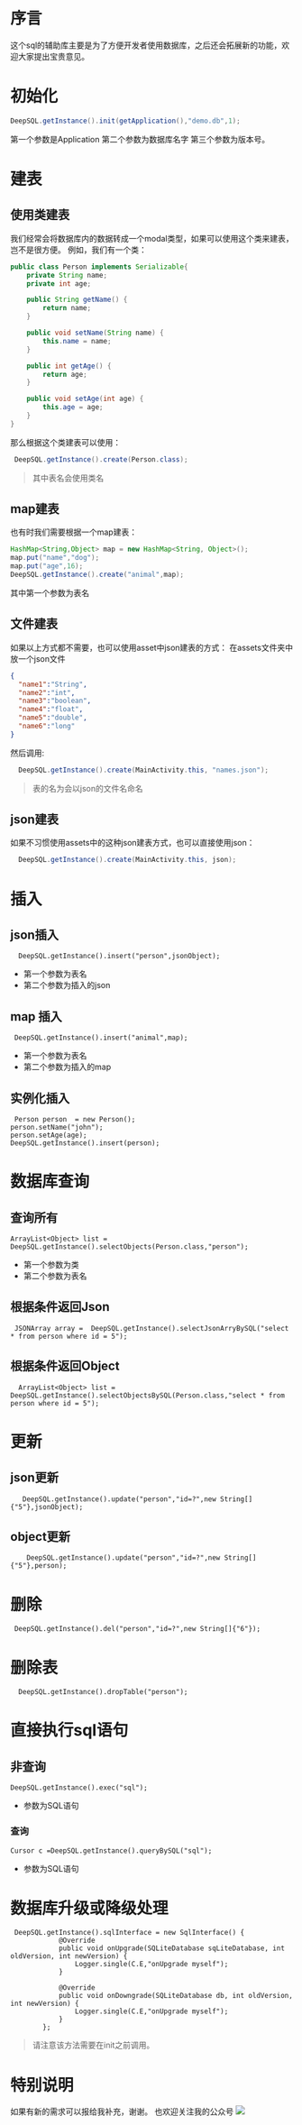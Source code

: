 # 序言
这个sql的辅助库主要是为了方便开发者使用数据库，之后还会拓展新的功能，欢迎大家提出宝贵意见。
# 初始化

```java
DeepSQL.getInstance().init(getApplication(),"demo.db",1);
```
第一个参数是Application
第二个参数为数据库名字
第三个参数为版本号。

# 建表
## 使用类建表
我们经常会将数据库内的数据转成一个modal类型，如果可以使用这个类来建表，岂不是很方便。
例如，我们有一个类：

```java
public class Person implements Serializable{
    private String name;
    private int age;

    public String getName() {
        return name;
    }

    public void setName(String name) {
        this.name = name;
    }

    public int getAge() {
        return age;
    }

    public void setAge(int age) {
        this.age = age;
    }
}
```


那么根据这个类建表可以使用：

```java
 DeepSQL.getInstance().create(Person.class);
```

>其中表名会使用类名


## map建表
也有时我们需要根据一个map建表：

```java
HashMap<String,Object> map = new HashMap<String, Object>();
map.put("name","dog");
map.put("age",16);
DeepSQL.getInstance().create("animal",map);
```
其中第一个参数为表名
## 文件建表
如果以上方式都不需要，也可以使用asset中json建表的方式：
在assets文件夹中放一个json文件

```json
{
  "name1":"String",
  "name2":"int",
  "name3":"boolean",
  "name4":"float",
  "name5":"double",
  "name6":"long"
}
```

然后调用:

```java
  DeepSQL.getInstance().create(MainActivity.this, "names.json");
```

>表的名为会以json的文件名命名

## json建表
如果不习惯使用assets中的这种json建表方式，也可以直接使用json：

```java
  DeepSQL.getInstance().create(MainActivity.this, json);
```

# 插入
## json插入
```
  DeepSQL.getInstance().insert("person",jsonObject);
```
* 第一个参数为表名
* 第二个参数为插入的json

## map 插入

```
 DeepSQL.getInstance().insert("animal",map);
```
* 第一个参数为表名
* 第二个参数为插入的map

## 实例化插入

```
 Person person  = new Person();
person.setName("john");
person.setAge(age);
DeepSQL.getInstance().insert(person);
```

# 数据库查询
## 查询所有

```
ArrayList<Object> list =  DeepSQL.getInstance().selectObjects(Person.class,"person");
```
* 第一个参数为类
* 第二个参数为表名

## 根据条件返回Json

```
 JSONArray array =  DeepSQL.getInstance().selectJsonArryBySQL("select * from person where id = 5");
```
## 根据条件返回Object

```
  ArrayList<Object> list =  DeepSQL.getInstance().selectObjectsBySQL(Person.class,"select * from person where id = 5");

```

# 更新
## json更新

```
   DeepSQL.getInstance().update("person","id=?",new String[]{"5"},jsonObject);
```

## object更新

```
    DeepSQL.getInstance().update("person","id=?",new String[]{"5"},person);
```

# 删除
```
 DeepSQL.getInstance().del("person","id=?",new String[]{"6"});
```
# 删除表
```
  DeepSQL.getInstance().dropTable("person");
```
# 直接执行sql语句
## 非查询

```
DeepSQL.getInstance().exec("sql");
```
* 参数为SQL语句

### 查询

```
Cursor c =DeepSQL.getInstance().queryBySQL("sql");
```

* 参数为SQL语句
# 数据库升级或降级处理

```
 DeepSQL.getInstance().sqlInterface = new SqlInterface() {
            @Override
            public void onUpgrade(SQLiteDatabase sqLiteDatabase, int oldVersion, int newVersion) {
                Logger.single(C.E,"onUpgrade myself");
            }

            @Override
            public void onDowngrade(SQLiteDatabase db, int oldVersion, int newVersion) {
                Logger.single(C.E,"onUpgrade myself");
            }
        };
```
>请注意该方法需要在init之前调用。


# 特别说明
如果有新的需求可以报给我补充，谢谢。
也欢迎关注我的公众号
![](http://upload-images.jianshu.io/upload_images/1483670-a6007f9989aa35a3.jpg?imageMogr2/auto-orient/strip%7CimageView2/2/w/1240)


